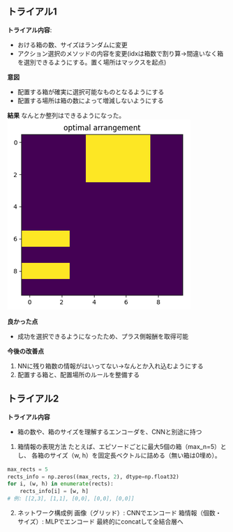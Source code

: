 ## トライアル1
**トライアル内容**:
- おける箱の数、サイズはランダムに変更
- アクション選択のメソッドの内容を変更(idxは箱数で割り算→間違いなく箱を選別できるようにする。置く場所はマックスを起点)

**意図**
- 配置する箱が確実に選択可能なものとなるようにする
- 配置する場所は箱の数によって増減しないようにする

__結果__
なんとか整列はできるようになった。
![alt text](image-1.png)

**良かった点**
- 成功を選択できるようになったため、プラス側報酬を取得可能

**今後の改善点**
1. NNに残り箱数の情報がはいってない→なんとか入れ込むようにする
2. 配置する箱と、配置場所のルールを整備する

## トライアル2
**トライアル内容**
- 箱の数や、箱のサイズを理解するエンコーダを、CNNと別途に持つ

1. 箱情報の表現方法
たとえば、エピソードごとに最大5個の箱（max_n=5）とし、
各箱のサイズ（w, h）を固定長ベクトルに詰める（無い箱は0埋め）。
```python
max_rects = 5
rects_info = np.zeros((max_rects, 2), dtype=np.float32)
for i, (w, h) in enumerate(rects):
    rects_info[i] = [w, h]
# 例: [[2,3], [1,1], [0,0], [0,0], [0,0]]
```

2. ネットワーク構成例
画像（グリッド）: CNNでエンコード
箱情報（個数・サイズ）: MLPでエンコード
最終的にconcatして全結合層へ


